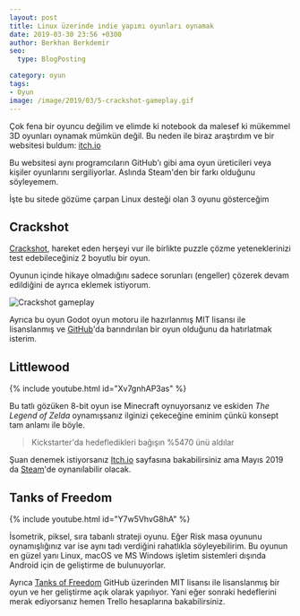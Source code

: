 ```yaml
---
layout: post
title: Linux üzerinde indie yapımı oyunları oynamak
date: 2019-03-30 23:56 +0300
author: Berkhan Berkdemir
seo:
  type: BlogPosting

category: oyun
tags:
- Oyun
image: /image/2019/03/5-crackshot-gameplay.gif
---
```


Çok fena bir oyuncu değilim ve elimde ki notebook da malesef ki mükemmel 3D
oyunları oynamak mümkün değil. Bu neden ile biraz araştırdım ve bir websitesi
buldum: [itch.io](https://itch.io)

Bu websitesi aynı programcıların GitHub'ı gibi ama oyun üreticileri veya
kişiler oyunlarını sergiliyorlar. Aslında Steam'den bir farkı olduğunu
söyleyemem.

İşte bu sitede gözüme çarpan Linux desteği olan 3 oyunu gösterceğim

## Crackshot

[Crackshot](https://securas.itch.io/crackshot), hareket eden herşeyi vur ile
birlikte puzzle çözme yeteneklerinizi test edebileceğiniz 2 boyutlu bir oyun.

Oyunun içinde hikaye olmadığını sadece sorunları (engeller) çözerek devam
edildiğini de ayrıca eklemek istiyorum.

![Crackshot gameplay](/image/2019/03/5-crackshot-gameplay.gif)

Ayrıca bu oyun Godot oyun motoru ile hazırlanmış MIT lisansı ile lisanslanmış ve
[GitHub](https://github.com/securas/Crackshot)'da barındırılan bir oyun olduğunu
da hatırlatmak isterim.

## Littlewood

{% include youtube.html id="Xv7gnhAP3as" %}

Bu tatlı gözüken 8-bit oyun ise Minecraft oynuyorsanız ve eskiden *The Legend of
Zelda* oynamışsanız ilginizi çekeceğine eminim çünkü konsept tam anlamı ile
böyle.

> Kickstarter'da hedefledikleri bağışın %5470 ünü aldılar

Şuan denemek istiyorsanız [Itch.io](https://seanyosg.itch.io/littlewood)
sayfasına bakabilirsiniz ama Mayıs 2019 da
[Steam](https://store.steampowered.com/app/894940/Littlewood/)'de oynanılabilir
olacak.

## Tanks of Freedom

{% include youtube.html id="Y7w5VhvG8hA" %}

İsometrik, piksel, sıra tabanlı strateji oyunu. Eğer Risk masa oyununu
oynamışlığınız var ise aynı tadı verdiğini rahatlıkla söyleyebilirim. Bu oyunun
en güzel yanı Linux, macOS ve MS Windows işletim sistemleri dışında Android için
de geliştirme de bulunuyorlar.

Ayrıca [Tanks of Freedom](https://w84death.itch.io/tanks-of-freedom) GitHub
üzerinden MIT lisansı ile lisanslanmış bir oyun ve her geliştirme açık olarak
yapılıyor. Yani eğer sonraki hedeflerini merak ediyorsanız hemen Trello
hesaplarına bakabilirsiniz.
